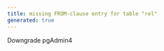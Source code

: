 ```yaml
---
title: missing FROM-clause entry for table "rel"
generated: true
---
```


<div markdown="1" class="ans">
Downgrade pgAdmin4
</div>
